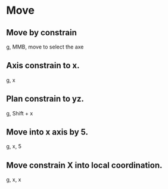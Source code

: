 # Move

## Move by constrain
g, MMB, move to select the axe

## Axis constrain to x.
g, x

## Plan constrain to yz.
g, Shift + x

## Move into x axis by 5.
g, x, 5

## Move constrain X into local coordination.
g, x, x


